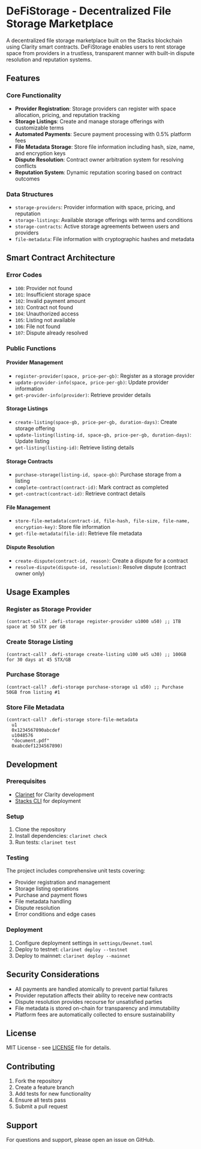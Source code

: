 # DeFiStorage - Decentralized File Storage Marketplace

A decentralized file storage marketplace built on the Stacks blockchain using Clarity smart contracts. DeFiStorage enables users to rent storage space from providers in a trustless, transparent manner with built-in dispute resolution and reputation systems.

## Features

### Core Functionality
- **Provider Registration**: Storage providers can register with space allocation, pricing, and reputation tracking
- **Storage Listings**: Create and manage storage offerings with customizable terms
- **Automated Payments**: Secure payment processing with 0.5% platform fees
- **File Metadata Storage**: Store file information including hash, size, name, and encryption keys
- **Dispute Resolution**: Contract owner arbitration system for resolving conflicts
- **Reputation System**: Dynamic reputation scoring based on contract outcomes

### Data Structures
- `storage-providers`: Provider information with space, pricing, and reputation
- `storage-listings`: Available storage offerings with terms and conditions
- `storage-contracts`: Active storage agreements between users and providers
- `file-metadata`: File information with cryptographic hashes and metadata

## Smart Contract Architecture

### Error Codes
- `100`: Provider not found
- `101`: Insufficient storage space
- `102`: Invalid payment amount
- `103`: Contract not found
- `104`: Unauthorized access
- `105`: Listing not available
- `106`: File not found
- `107`: Dispute already resolved

### Public Functions

#### Provider Management
- `register-provider(space, price-per-gb)`: Register as a storage provider
- `update-provider-info(space, price-per-gb)`: Update provider information
- `get-provider-info(provider)`: Retrieve provider details

#### Storage Listings
- `create-listing(space-gb, price-per-gb, duration-days)`: Create storage offering
- `update-listing(listing-id, space-gb, price-per-gb, duration-days)`: Update listing
- `get-listing(listing-id)`: Retrieve listing details

#### Storage Contracts
- `purchase-storage(listing-id, space-gb)`: Purchase storage from a listing
- `complete-contract(contract-id)`: Mark contract as completed
- `get-contract(contract-id)`: Retrieve contract details

#### File Management
- `store-file-metadata(contract-id, file-hash, file-size, file-name, encryption-key)`: Store file information
- `get-file-metadata(file-id)`: Retrieve file metadata

#### Dispute Resolution
- `create-dispute(contract-id, reason)`: Create a dispute for a contract
- `resolve-dispute(dispute-id, resolution)`: Resolve dispute (contract owner only)

## Usage Examples

### Register as Storage Provider
```clarity
(contract-call? .defi-storage register-provider u1000 u50) ;; 1TB space at 50 STX per GB
```

### Create Storage Listing
```clarity
(contract-call? .defi-storage create-listing u100 u45 u30) ;; 100GB for 30 days at 45 STX/GB
```

### Purchase Storage
```clarity
(contract-call? .defi-storage purchase-storage u1 u50) ;; Purchase 50GB from listing #1
```

### Store File Metadata
```clarity
(contract-call? .defi-storage store-file-metadata
  u1
  0x1234567890abcdef
  u1048576
  "document.pdf"
  0xabcdef1234567890)
```

## Development

### Prerequisites
- [Clarinet](https://github.com/hirosystems/clarinet) for Clarity development
- [Stacks CLI](https://docs.stacks.co/docs/write-smart-contracts/cli-wallet-quickstart) for deployment

### Setup
1. Clone the repository
2. Install dependencies: `clarinet check`
3. Run tests: `clarinet test`

### Testing
The project includes comprehensive unit tests covering:
- Provider registration and management
- Storage listing operations
- Purchase and payment flows
- File metadata handling
- Dispute resolution
- Error conditions and edge cases

### Deployment
1. Configure deployment settings in `settings/Devnet.toml`
2. Deploy to testnet: `clarinet deploy --testnet`
3. Deploy to mainnet: `clarinet deploy --mainnet`

## Security Considerations

- All payments are handled atomically to prevent partial failures
- Provider reputation affects their ability to receive new contracts
- Dispute resolution provides recourse for unsatisfied parties
- File metadata is stored on-chain for transparency and immutability
- Platform fees are automatically collected to ensure sustainability

## License

MIT License - see [LICENSE](LICENSE) file for details.

## Contributing

1. Fork the repository
2. Create a feature branch
3. Add tests for new functionality
4. Ensure all tests pass
5. Submit a pull request

## Support

For questions and support, please open an issue on GitHub.
